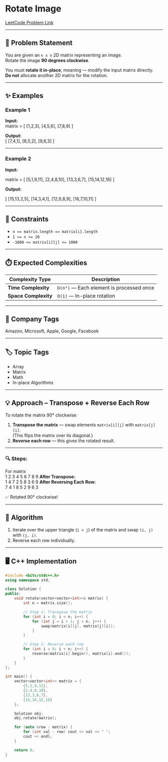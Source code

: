 # Rotate Image

[LeetCode Problem Link](https://leetcode.com/problems/rotate-image/)

---

## 📌 Problem Statement
You are given an `n x n` 2D matrix representing an image.  
Rotate the image **90 degrees clockwise**.

You must **rotate it in-place**, meaning — modify the input matrix directly.  
**Do not** allocate another 2D matrix for the rotation.

---

## ✨ Examples

### Example 1
**Input:**  
matrix = [
[1,2,3],
[4,5,6],
[7,8,9]
]

**Output:**  
[
[7,4,1],
[8,5,2],
[9,6,3]
]

---

### Example 2
**Input:**  

matrix = [
[5,1,9,11],
[2,4,8,10],
[13,3,6,7],
[15,14,12,16]
]

**Output:**  

[
[15,13,2,5],
[14,3,4,1],
[12,6,8,9],
[16,7,10,11]
]

---

## 🎯 Constraints
- `n == matrix.length == matrix[i].length`  
- `1 <= n <= 20`  
- `-1000 <= matrix[i][j] <= 1000`

---

## ⏱️ Expected Complexities
| Complexity Type | Description |
|-----------------|-------------|
| **Time Complexity** | `O(n²)` — Each element is processed once |
| **Space Complexity** | `O(1)` — In-place rotation |

---

## 🏢 Company Tags
Amazon, Microsoft, Apple, Google, Facebook

---

## 🏷️ Topic Tags
- Array  
- Matrix  
- Math  
- In-place Algorithms  

---

## 💡 Approach – Transpose + Reverse Each Row

To rotate the matrix 90° clockwise:

1. **Transpose the matrix** — swap elements `matrix[i][j]` with `matrix[j][i]`.  
   (This flips the matrix over its diagonal.)
2. **Reverse each row** — this gives the rotated result.

---

### 🔍 Steps:

For matrix  
1 2 3
4 5 6
7 8 9
**After Transpose:**  
1 4 7
2 5 8
3 6 9
**After Reversing Each Row:**  
7 4 1
8 5 2
9 6 3

✅ Rotated 90° clockwise!

---

## 🧠 Algorithm
1. Iterate over the upper triangle (`i < j`) of the matrix and swap `(i, j)` with `(j, i)`.  
2. Reverse each row individually.  

---

## 🖥️ C++ Implementation

```cpp
#include <bits/stdc++.h>
using namespace std;

class Solution {
public:
    void rotate(vector<vector<int>>& matrix) {
        int n = matrix.size();

        // Step 1: Transpose the matrix
        for (int i = 0; i < n; i++) {
            for (int j = i + 1; j < n; j++) {
                swap(matrix[i][j], matrix[j][i]);
            }
        }

        // Step 2: Reverse each row
        for (int i = 0; i < n; i++) {
            reverse(matrix[i].begin(), matrix[i].end());
        }
    }
};

int main() {
    vector<vector<int>> matrix = {
        {5,1,9,11},
        {2,4,8,10},
        {13,3,6,7},
        {15,14,12,16}
    };

    Solution obj;
    obj.rotate(matrix);

    for (auto &row : matrix) {
        for (int val : row) cout << val << " ";
        cout << endl;
    }

    return 0;
}
```